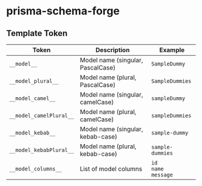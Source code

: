 # prisma-schema-forge

## Template Token

| Token                   | Description                       | Example                     |
| ----------------------- | --------------------------------- | --------------------------- |
| `__model__`             | Model name (singular, PascalCase) | `SampleDummy`               |
| `__model_plural__`      | Model name (plural, PascalCase)   | `SampleDummies`             |
| `__model_camel__`       | Model name (singular, camelCase)  | `sampleDummy`               |
| `__model_camelPlural__` | Model name (plural, camelCase)    | `sampleDummies`             |
| `__model_kebab__`       | Model name (singular, kebab-case) | `sample-dummy`              |
| `__model_kebabPlural__` | Model name (plural, kebab-case)   | `sample-dummies`            |
| `__model_columns__`     | List of model columns             | `id`<br>`name`<br>`message` |
